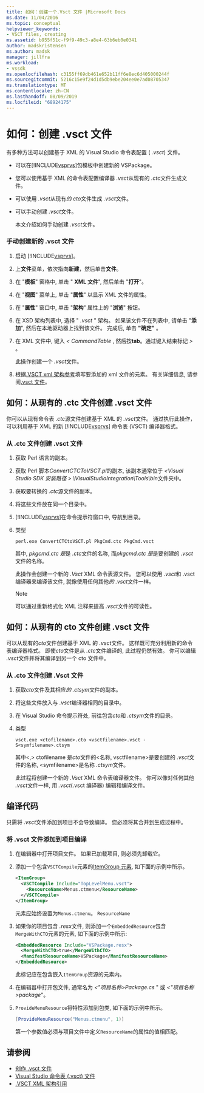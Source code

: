 ```yaml
---
title: 如何：创建一个.Vsct 文件 |Microsoft Docs
ms.date: 11/04/2016
ms.topic: conceptual
helpviewer_keywords:
- VSCT files, creating
ms.assetid: b955f51c-f9f9-49c3-a8e4-63b6eb0e0341
author: madskristensen
ms.author: madsk
manager: jillfra
ms.workload:
- vssdk
ms.openlocfilehash: c3155ff69db461e652b11ff6e8ec6d405000244f
ms.sourcegitcommit: 5216c15e9f24d1d5db9ebe204ee0e7ad08705347
ms.translationtype: MT
ms.contentlocale: zh-CN
ms.lasthandoff: 08/09/2019
ms.locfileid: "68924175"
---
```

# <a name="how-to-create-a-vsct-file"></a>如何：创建 .vsct 文件

有多种方法可以创建基于 XML 的 Visual Studio 命令表配置 ( *.vsct*) 文件。

- 可以在[!INCLUDE[vsprvs](../../code-quality/includes/vsprvs_md.md)]包模板中创建新的 VSPackage。

- 您可以使用基于 XML 的命令表配置编译器 *.vsct*从现有的 *.ctc*文件生成文件。

- 可以使用 *.vsct*从现有*的 cto*文件生成 *.vsct*文件。

- 可以手动创建 *.vsct*文件。

  本文介绍如何手动创建 *.vsct*文件。

### <a name="to-manually-create-a-new-vsct-file"></a>手动创建新的 .vsct 文件

1. 启动 [!INCLUDE[vsprvs](../../code-quality/includes/vsprvs_md.md)]。

2. 上**文件**菜单，依次指向**新建**，然后单击**文件**。

3. 在 "**模板**" 窗格中, 单击 " **XML 文件**", 然后单击 "**打开**"。

4. 在 "**视图**" 菜单上, 单击 "**属性**" 以显示 XML 文件的属性。

5. 在 "**属性**" 窗口中, 单击 "**架构**" 属性上的 "**浏览**" 按钮。

6. 在 XSD 架构列表中, 选择 " *.vsct* " 架构。 如果该文件不在列表中, 请单击 "**添加**", 然后在本地驱动器上找到该文件。 完成后, 单击 **"确定"** 。

7. 在 XML 文件中, 键入 *< CommandTable* , 然后按**tab**。通过键入结束标记 *>* 。

    此操作创建一个 *.vsct*文件。

8. 根据[.VSCT xml 架构参考](../../extensibility/vsct-xml-schema-reference.md)填写要添加的 xml 文件的元素。 有关详细信息, 请参阅[.vsct 文件](../../extensibility/internals/authoring-dot-vsct-files.md)。

<a name="how-to-create-a-dot-vsct-file-from-an-existing-dot-ctc-file"></a>

## <a name="how-to-create-a-vsct-file-from-an-existing-ctc-file"></a>如何：从现有的 .ctc 文件创建 .vsct 文件

你可以从现有命令表 *.ctc*源文件创建基于 XML 的 *.vsct*文件。 通过执行此操作，可以利用基于 XML 的新 [!INCLUDE[vsprvs](../../code-quality/includes/vsprvs_md.md)] 命令表 (VSCT) 编译器格式。

### <a name="to-create-a-vsct-file-from-a-ctc-file"></a>从 .ctc 文件创建 .vsct  文件

1. 获取 Perl 语言的副本。

2. 获取 Perl 脚本*ConvertCTCToVSCT.pl*的副本, 该副本通常位于 *\<Visual Studio SDK 安装路径 > \VisualStudioIntegration\Tools\bin*文件夹中。

3. 获取要转换的 *.ctc*源文件的副本。

4. 将这些文件放在同一个目录中。

5. [!INCLUDE[vsprvs](../../code-quality/includes/vsprvs_md.md)]在命令提示符窗口中, 导航到目录。

6. 类型

   ```
   perl.exe ConvertCTCtoVSCT.pl PkgCmd.ctc PkgCmd.vsct
   ```

    其中, *pkgcmd.ctc 是*是 *.ctc*文件的名称, 而*pkgcmd.ctc 是*是要创建的 *.vsct*文件的名称。

    此操作会创建一个新的 *.Vsct* XML 命令表源文件。 您可以使用 *.vsct*和 .vsct 编译器来编译该文件, 就像使用任何其他*的 .vsct*文件一样。

   > [!NOTE]
   > 可以通过重新格式化 XML 注释来提高 *.vsct*文件的可读性。

<a name="how-to-create-a-dot-vsct-file-from-an-existing-dot-cto-file"></a>

## <a name="how-to-create-a-vsct-file-from-an-existing-cto-file"></a>如何：从现有的 cto 文件创建 .vsct 文件

可以从现有的*cto*文件创建基于 XML 的 *.vsct*文件。 这样既可充分利用新的命令表编译器格式。 即使*cto*文件是从 *.ctc*文件编译的, 此过程仍然有效。 你可以编辑 *.vsct*文件并将其编译到另一个 cto 文件中。

### <a name="to-create-a-vsct-file-from-a-cto-file"></a>从 .cto 文件创建 .Vsct 文件

1. 获取*cto*文件及其相应*的 .ctsym*文件的副本。

2. 将这些文件放入与 *.vsct*编译器相同的目录中。

3. 在 Visual Studio 命令提示符处, 前往包含*cto*和 *.ctsym*文件的目录。

4. 类型

    ```
    vsct.exe <ctofilename>.cto <vsctfilename>.vsct -S<symfilename>.ctsym
    ```

     其中\<,\> ctofilename 是*cto*文件的\<名称, vsctfilename\>是要创建的 *.vsct*文件的名称, \<symfilename\>是名称 *.ctsym*文件。

     此过程将创建一个新的 *.Vsct* XML 命令表编译器文件。 你可以像对任何其他 *.vsct*文件一样, 用 *.vsct*(.vsct 编译器) 编辑和编译文件。

## <a name="compile-the-code"></a>编译代码
 只需将 *.vsct*文件添加到项目不会导致编译。 您必须将其合并到生成过程中。

### <a name="to-add-a-vsct-file-to-project-compilation"></a>将 .vsct 文件添加到项目编译

1. 在编辑器中打开项目文件。 如果已加载项目, 则必须先卸载它。

2. 添加一个包含`VSCTCompile`元素的[ItemGroup 元素](../../msbuild/itemgroup-element-msbuild.md), 如下面的示例中所示。

    ```xml
    <ItemGroup>
      <VSCTCompile Include="TopLevelMenu.vsct">
        <ResourceName>Menus.ctmenu</ResourceName>
      </VSCTCompile>
    </ItemGroup>

    ```

     元素应始终设置为`Menus.ctmenu`。 `ResourceName`

3. 如果你的项目包含 *.resx*文件, 则添加一个`EmbeddedResource`包含`MergeWithCTO`元素的元素, 如下面的示例中所示:

    ```xml
    <EmbeddedResource Include="VSPackage.resx">
      <MergeWithCTO>true</MergeWithCTO>
      <ManifestResourceName>VSPackage</ManifestResourceName>
    </EmbeddedResource>

    ```

     此标记应在包含嵌入`ItemGroup`资源的元素内。

4. 在编辑器中打开包文件, 通常名为 *\<"项目名称\>Package.cs* " 或 *\<"项目名称\>package*"。

5. `ProvideMenuResource`将特性添加到包类, 如下面的示例中所示。

    ```csharp
    [ProvideMenuResource("Menus.ctmenu", 1)]
    ```

     第一个参数值必须与项目文件中定义`ResourceName`的属性的值相匹配。

## <a name="see-also"></a>请参阅
- [创作 .vsct 文件](../../extensibility/internals/authoring-dot-vsct-files.md)
- [Visual Studio 命令表 (.vsct) 文件](../../extensibility/internals/visual-studio-command-table-dot-vsct-files.md)
- [.VSCT XML 架构引用](../../extensibility/vsct-xml-schema-reference.md)